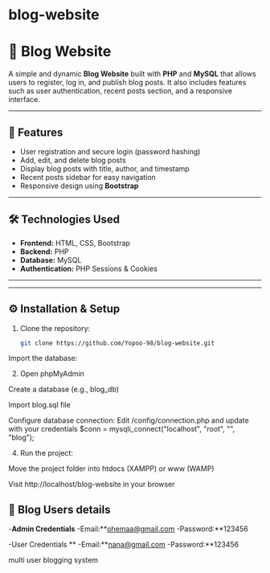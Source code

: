 # blog-website
# 📝 Blog Website

A simple and dynamic **Blog Website** built with **PHP** and **MySQL** that allows users to register, log in, and publish blog posts. It also includes features such as user authentication, recent posts section, and a responsive interface.

---

## 🚀 Features
- User registration and secure login (password hashing)  
- Add, edit, and delete blog posts  
- Display blog posts with title, author, and timestamp  
- Recent posts sidebar for easy navigation  
- Responsive design using **Bootstrap**  
 

---

## 🛠️ Technologies Used
- **Frontend:** HTML, CSS, Bootstrap  
- **Backend:** PHP  
- **Database:** MySQL  
- **Authentication:** PHP Sessions & Cookies  

---

---

## ⚙️ Installation & Setup
1. Clone the repository:
   ```bash
   git clone https://github.com/Yopoo-98/blog-website.git
Import the database:

2. Open phpMyAdmin

Create a database (e.g., blog_db)

Import blog.sql file

Configure database connection:
Edit /config/connection.php and update with your credentials
$conn = mysqli_connect("localhost", "root", "", "blog");

4. Run the project:

Move the project folder into htdocs (XAMPP) or www (WAMP)

Visit http://localhost/blog-website in your browser

## 📂 Blog Users details
-**Admin Credentials**
-Email:**ohemaa@gmail.com
-Password:**123456

-User Credentials **
-Email:**nana@gmail.com
-Password:**123456

multi user blogging system
